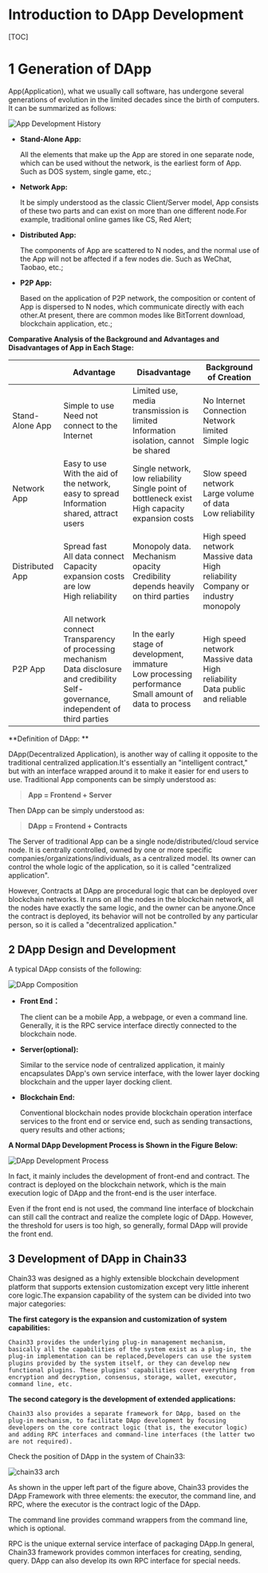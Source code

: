 # Introduction to DApp Development
[TOC]

# 1 Generation of DApp

App(Application), what we usually call software, has undergone several generations of evolution in the limited decades since the birth of computers. It can be summarized as follows:

![App Development History](https://public.zhaobi.tech/web/storage/upload/20190717/b8831d163089f33cf374db7e4d3b97c8.jpg "App Development History")

- **Stand-Alone App:**

    All the elements that make up the App are stored in one separate node, which can be used without the network, is the earliest form of App. Such as DOS system, single game, etc.;

- **Network App:**

    It be simply understood as the classic Client/Server model, App consists of these two parts and can exist on more than one different node.For example, traditional online games like CS, Red Alert;

- **Distributed App:**

    The components of App are scattered to N nodes, and the normal use of the App will not be affected if a few nodes die. Such as WeChat, Taobao, etc.;

- **P2P App:**

    Based on the application of P2P network, the composition or content of App is dispersed to N nodes, which communicate directly with each other.At present, there are common modes like BitTorrent download, blockchain application, etc.;

**Comparative Analysis of the Background and Advantages and Disadvantages of App in Each Stage:**

||Advantage|Disadvantage|Background of Creation|
|--------|--------|--------|--------|
|Stand-Alone App|Simple to use<br/>Need not connect to the Internet|Limited use, media transmission is limited<br/>Information isolation, cannot be shared|No Internet Connection<br/>Network limited<br/>Simple logic|
|Network App|Easy to use<br/>With the aid of the network, easy to spread<br/>Information shared, attract users|Single network, low reliability<br/>Single point of bottleneck exist<br/>High capacity expansion costs|Slow speed network<br/>Large volume of data<br/>Low reliability|
|Distributed App|Spread fast<br/>All data connect<br/>Capacity expansion costs are low<br/>High reliability|Monopoly data.<br/>Mechanism opacity<br/>Credibility depends heavily on third parties|High speed network<br/>Massive data<br/>High reliability<br/>Company or industry monopoly|
|P2P App|All network connect<br/>Transparency of processing mechanism<br/>Data disclosure and credibility<br/>Self-governance, independent of third parties|In the early stage of development, immature<br/>Low processing performance<br/>Small amount of data to process|High speed network<br/>Massive data<br/>High reliability<br/>Data public and reliable|

**Definition of DApp: **

DApp(Decentralized Application), is another way of calling it opposite to the traditional centralized application.It's essentially an "intelligent contract," but with an interface wrapped around it to make it easier for end users to use. Traditional App components can be simply understood as:

> **App = Frontend + Server**

Then DApp can be simply understood as:

> **DApp = Frontend + Contracts**

The Server of traditional App can be a single node/distributed/cloud service node. It is centrally controlled, owned by one or more specific companies/organizations/individuals, as a centralized model. Its owner can control the whole logic of the application, so it is called "centralized application".

However, Contracts at DApp are procedural logic that can be deployed over blockchain networks. It runs on all the nodes in the blockchain network, all the nodes have exactly the same logic, and the owner can be anyone.Once the contract is deployed, its behavior will not be controlled by any particular person, so it is called a "decentralized application."

## 2 DApp Design and Development

A typical DApp consists of the following:

![DApp Composition](https://public.zhaobi.tech/web/storage/upload/20181114/c33a38f7419b1f47291ac80d520e0e98.png "DApp Composition")

- **Front End：**

    The client can be a mobile App, a webpage, or even a command line. Generally, it is the RPC service interface directly connected to the blockchain node.

- **Server(optional):**

    Similar to the service node of centralized application, it mainly encapsulates DApp's own service interface, with the lower layer docking blockchain and the upper layer docking client.

- **Blockchain End:**

    Conventional blockchain nodes provide blockchain operation interface services to the front end or service end, such as sending transactions, query results and other actions;


**A Normal DApp Development Process is Shown in the Figure Below:**

![DApp Development Process](https://public.zhaobi.tech/web/storage/upload/20190717/514d2828bc87366fe929289d6a682128.jpg "DApp Development Process")

In fact, it mainly includes the development of front-end and contract. The contract is deployed on the blockchain network, which is the main execution logic of DApp and the front-end is the user interface.

Even if the front end is not used, the command line interface of blockchain can still call the contract and realize the complete logic of DApp. However, the threshold for users is too high, so generally, formal DApp will provide the front end.

## 3 Development of DApp in Chain33

Chain33 was designed as a highly extensible blockchain development platform that supports extension customization except very little inherent core logic.The expansion capability of the system can be divided into two major categories:

**The first category is the expansion and customization of system capabilities:**

    Chain33 provides the underlying plug-in management mechanism, basically all the capabilities of the system exist as a plug-in, the plug-in implementation can be replaced,Developers can use the system plugins provided by the system itself, or they can develop new functional plugins. These plugins' capabilities cover everything from encryption and decryption, consensus, storage, wallet, executor, command line, etc.


**The second category is the development of extended applications:**

    Chain33 also provides a separate framework for DApp, based on the plug-in mechanism, to facilitate DApp development by focusing developers on the core contract logic (that is, the executor logic) and adding RPC interfaces and command-line interfaces (the latter two are not required).

Check the position of DApp in the system of Chain33:

![chain33 arch](https://public.zhaobi.tech/web/storage/upload/20181114/263b976261a440e456fcebe0a2bb7c04.png "chain33 arch")

As shown in the upper left part of the figure above, Chain33 provides the DApp Framework with three elements: the executor, the command line, and RPC, where the executor is the contract logic of the DApp.

The command line provides command wrappers from the command line, which is optional.

RPC is the unique external service interface of packaging DApp.In general, Chain33 framework provides common interfaces for creating, sending, query. DApp can also develop its own RPC interface for special needs.

